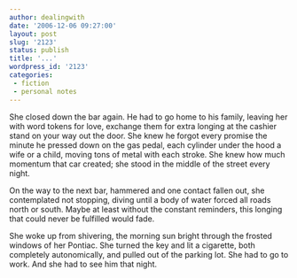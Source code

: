 ```yaml
---
author: dealingwith
date: '2006-12-06 09:27:00'
layout: post
slug: '2123'
status: publish
title: '...'
wordpress_id: '2123'
categories:
 - fiction
 - personal notes
---
```


She closed down the bar again. He had to go home to his family, leaving her
with word tokens for love, exchange them for extra longing at the cashier
stand on your way out the door. She knew he forgot every promise the minute he
pressed down on the gas pedal, each cylinder under the hood a wife or a child,
moving tons of metal with each stroke. She knew how much momentum that car
created; she stood in the middle of the street every night.

On the way to the next bar, hammered and one contact fallen out, she
contemplated not stopping, diving until a body of water forced all roads north
or south. Maybe at least without the constant reminders, this longing that
could never be fulfilled would fade.

She woke up from shivering, the morning sun bright through the frosted windows
of her Pontiac. She turned the key and lit a cigarette, both completely
autonomically, and pulled out of the parking lot. She had to go to work. And
she had to see him that night.

